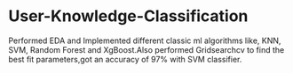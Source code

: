 # User-Knowledge-Classification
Performed EDA and Implemented different classic ml algorithms like, KNN, SVM, Random Forest and XgBoost.Also performed Gridsearchcv to find the best fit parameters,got an accuracy of 97\% with SVM classifier.

